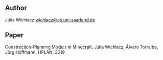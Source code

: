 ## Author
Julia Wichlacz <wichlacz@cs.uni-saarland.de>
## Paper
Construction-Planning Models in Minecraft, Julia Wichlacz, Álvaro Torralba, Jörg Hoffmann, HPLAN, 2019
